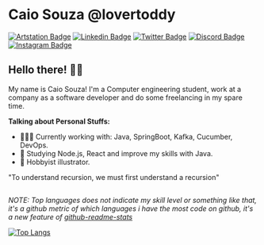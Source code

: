 # Caio Souza @lovertoddy

[![Artstation Badge](https://img.shields.io/badge/-Artstation-black?style=flat&logo=Artstation&logoColor=blue)](https://www.artstation.com/)
[![Linkedin Badge](https://img.shields.io/badge/-LinkedIn-blue?style=flat&logo=LinkedIn&logoColor=white)](https://www.linkedin.com/)
[![Twitter Badge](https://img.shields.io/badge/-Twitter-1ca0f1?style=flat&logo=Twitter&logoColor=white)](https://twitter.com/)
[![Discord Badge](https://img.shields.io/badge/-Discord-7289DA?style=flat&logo=Discord&logoColor=white)](https://www.discord.com/)
[![Instagram Badge](https://img.shields.io/badge/-Instagram-C13584?style=flat&logo=Instagram&logoColor=white)](https://www.instagram.com/)

## Hello there! ✌🏻

My name is Caio Souza! I'm a Computer engineering student, work at a company as a software developer and do some freelancing in my spare time.

**Talking about Personal Stuffs:**
- 👨🏻‍💻 Currently working with: Java, SpringBoot, Kafka, Cucumber, DevOps.
- 📖 Studying Node.js, React and improve my skills with Java.
- 🎨 Hobbyist illustrator.

"To understand recursion, we must first understand a recursion" 

##
*NOTE: Top languages does not indicate my skill level or something like that, it's a github metric of which languages i have the most code on github, it's a new feature of [github-readme-stats](https://github.com/anuraghazra/github-readme-stats)*

[![Top Langs](https://github-readme-stats.vercel.app/api/top-langs/?username=lovertoddy&layout=compact)](https://github.com/anuraghazra/github-readme-stats)
